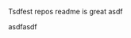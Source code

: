 Tsdfest repos readme is great asdf







asdfasdf















































































































